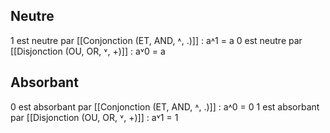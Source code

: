 ## Neutre
1 est neutre par [[Conjonction (ET, AND, ˄, .)]] : a˄1 = a
0 est neutre par [[Disjonction (OU, OR, ˅, +)]] : a˅0 = a

## Absorbant
0 est absorbant par [[Conjonction (ET, AND, ˄, .)]] : a˄0 = 0
1 est absorbant par [[Disjonction (OU, OR, ˅, +)]] : a˅1 = 1
